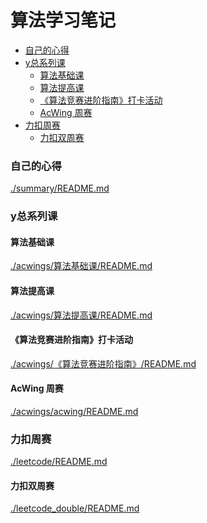 # 算法学习笔记

<!-- @import "[TOC]" {cmd="toc" depthFrom=3 depthTo=6 orderedList=false} -->

<!-- code_chunk_output -->

- [自己的心得](#自己的心得)
- [y总系列课](#y总系列课)
  - [算法基础课](#算法基础课)
  - [算法提高课](#算法提高课)
  - [《算法竞赛进阶指南》打卡活动](#算法竞赛进阶指南打卡活动)
  - [AcWing 周赛](#acwing-周赛)
- [力扣周赛](#力扣周赛)
  - [力扣双周赛](#力扣双周赛)

<!-- /code_chunk_output -->

### 自己的心得
[./summary/README.md](./summary/README.md)

### y总系列课
#### 算法基础课
[./acwings/算法基础课/README.md](./acwings/算法基础课/README.md)

#### 算法提高课
[./acwings/算法提高课/README.md](./acwings/算法提高课/README.md)

#### 《算法竞赛进阶指南》打卡活动
[./acwings/《算法竞赛进阶指南》/README.md](./acwings/《算法竞赛进阶指南》/README.md)

#### AcWing 周赛
[./acwings/acwing/README.md](./acwings/acwing/README.md)

### 力扣周赛
[./leetcode/README.md](./leetcode/README.md)

#### 力扣双周赛
[./leetcode_double/README.md](./leetcode_double/README.md)
